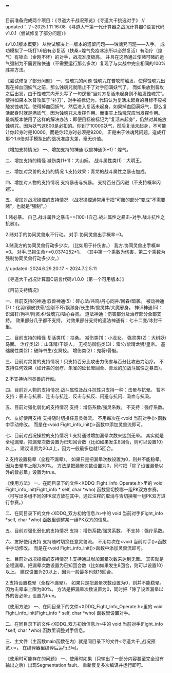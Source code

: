# -
目前准备完成两个项目：《寻道大千战况预览》《寻道大千挑选对手》
// updated：？~2025.1.11 16:08
《寻道大千第一代计算器之战况计算器C语言代码v1.0.1（尝试修复了部分问题）》

《v1.0.1版本概要》
从尝试解决上一版本的遗留问题——蚀魂咒问题——入手。
成功模拟了一场打1.6倍有必复活（扶桑+煌气免疫冰冻所以必然复活）有治疗（煌气）有锁血（金刚不坏）的对手，战况准度极高。
并且在这场通过使赌可赌的运气强制为不需要赌快速（不需要运行那么多次）复现了与实战中完全相同的100%胜率方法。

《尝试修复了部分问题》
一、蚀魂咒的问题
蚀魂咒在普攻前触发，使得蚀魂咒出现在掉血回妖气之前，那么蚀魂咒就阻止不了对手回满妖气了。
而如果放到普攻之后出发，由于蚀魂咒内开头写了一句逻辑“当对方复活未起身则不触发蚀魂咒”。使得如果本次普攻属于“补刀”，对手被标记为，代码认为复活未起身的目标不应被触发蚀魂咒。使得掉血回妖气，然后进入复活未起身。如果掉血回满妖气，那么复活起身时就是满妖气，因为蚀魂咒未发挥作用。而事实上蚀魂咒应当发挥作用。
最新版本使用了这样的解决办法：即便目标被标记为“复活未起身”，仍然对其施放蚀魂咒。因为妖气这800是必扣的。你到了10000妖气，然后复活未起身，不可能让你起身时是10000。而是你起身时必须是9200。
正是由于蚀魂咒问题，造成打那个1.6倍对手模拟出的战况准度太差，毫无价值。

《增加支持情况》
一、增加支持的神通
驭兽神通(5+1)：煌气。

二、增加支持的精怪
减伤类(1+1)：大山妖。
战斗属性类(1)：大明王。

三、增加对灵兽的支持的情况
1.支持效果：青龙的战斗属性之暴击加成。

四、增加对人物的支持情况
支持暴击与抗暴。
支持百分百闪避（不支持概率闪避）。

五、增加对战况操控的支持情况
（战况操控通常用于把“可赌的部分”变成“不需要赌”，也就是“强制”。）

1.赌必暴。
自己.战斗属性之暴击+=(100-(自己.战斗属性之暴击-对手.战斗抗性之抗暴))。

2.赌对手的协同灵兽永不行动。
对手.协同灵兽出手概率=0。

3.赌我方的协同灵兽行动多少次。（比如用于补伤害。）
我方.协同灵兽出手概率=0。
对手.已损生命+=0.0374252*1。
（其中第一个乘数为伤害，第二个乘数为强制协同灵兽行动多少次。）


// updated: 2024.6.29 20:17 ~ 2024.7.2 5:11

《寻道大千战况计算器C语言代码v1.0.0（第一个可用版本）》


《目前支持情况》

一、目前支持的神通
驭兽神通(5)：碎心法/共鸣/丹心同并/回春/暗袭。
被动神通(7)：化羽/铜皮铁骨/金刚不坏/飘渺身/长生体/兽灵体/大魔邪身。
神识神通(5)：识海钉/拘神/附灵术/蚀魂咒/啮心吞灵。
道法神通：伤害部分及治疗部分全部支持。
效果部分几乎都不支持。
对效果部分支持的道法神通有：七十二变/冰封千里。


二、目前支持的精怪
复活类(1)：扶桑。
减伤类(1)：小龙女。
强灵类(2)：大树妖/马面。
治疗类(2)：山泽精/干饭人。
无视防御伤类(3)：雷公/紫晴龙狮/皇帝。
基础属性类(2)：破阵书生/玄冥蛟。
增伤类(2)：鬼将/骨魅。


三、目前对灵兽的支持情况
1.只支持百分比攻击力伤害与百分比攻击力治疗。
不支持任何效果（如计蒙的弱疗、朱雀的延长晕回合、青龙的加战斗属性之暴击）。

2.不支持协同灵兽的行动。


四、目前对人物的支持情况
战斗属性及战斗抗性只支持一种：击晕与抗晕。
暂不支持：暴击与抗暴、连击与抗连、反击与抗反、闪避与抗闪、吸血与抗吸。

五、目前对强化弱化的支持情况
支持：增伤系数/强灵系数。
不支持：强疗系数。


六、友好使用支持
支持随时切换任意灵兽流。
不用每次在<void 当前对手()>函数中手动修改。
而是在<void Fight_info_init()>函数中添加灵兽流即可。



七、目前对战况操控的支持情况
1.支持通过增加漏晕次数来达到无晕。
其实就是全程漏晕。把漏晕次数设置为已知回合数（比如如果发生8回合，则可以设置10）以上。
建议设置为20以上，因为一般最多也就15回合。

2.支持设置稳晕（全程不漏晕）。
如果只是把漏晕次数设置为0，则并不能稳晕。因为击晕率上限为80%。
方法是把漏晕次数设置为0，同时把「除了设置漏晕以外的皆必晕」设置为true。



《使用方法》
一、在同目录下的文件<XDDQ_Fight_Info_Operate.h>里的
void Fight_info_init(Fight_info * self, char *who)
函数里切换哪一组PK双方参赛。
（可写出多组不同的PK双方放在其中，通过注释的取消与否切换哪一组PK双方进行参赛。）

二、在同目录下的文件<XDDQ_双方初始信息.h>中的
void 当前对手(Fight_info *self, char *who)
函数里调整某一组PK双方的信息。


五、目前对强化弱化的支持情况
支持：增伤系数/强灵系数。
不支持：强疗系数。


六、友好使用支持
支持随时切换任意灵兽流。
不用每次在<void 当前对手()>函数中手动修改。
而是在<void Fight_info_init()>函数中添加灵兽流即可。



七、目前对战况操控的支持情况
1.支持通过增加漏晕次数来达到无晕。
其实就是全程漏晕。把漏晕次数设置为已知回合数（比如如果发生8回合，则可以设置10）以上。
建议设置为20以上，因为一般最多也就15回合。

2.支持设置稳晕（全程不漏晕）。
如果只是把漏晕次数设置为0，则并不能稳晕。因为击晕率上限为80%。
方法是把漏晕次数设置为0，同时把「除了设置漏晕以外的皆必晕」设置为true。



《使用方法》
一、在同目录下的文件<XDDQ_Fight_Info_Operate.h>里的
void Fight_info_init(Fight_info * self, char *who)
函数里设置对手。

二、在同目录下的文件<XDDQ_双方初始信息.h>中的
void 当前对手(Fight_info *self, char *who)
函数里调整对手信息。

三、主文件（主函数main函数在内）就是同目录下的文件<寻道大千_战况预览.c>。
在编译器里编译后运行即可。


《使用时可能存在的问题》
一、使用时如果（只输出了一部分内容甚至完全没有输出之后）出现Segmentation fault，
重新反复多次编译并运行即可。
